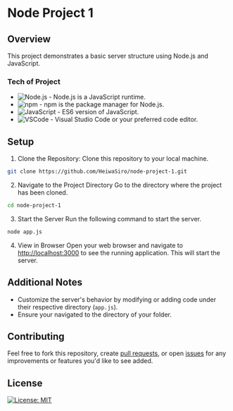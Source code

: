# Node Project 1
## Overview
This project demonstrates a basic server structure using Node.js and JavaScript.
### Tech of Project
- ![Node.js](https://img.shields.io/badge/Node.js-v22.3.0-green) - Node.js is a JavaScript runtime.
- ![npm](https://img.shields.io/badge/npm-v10.8.1-red) - npm is the package manager for Node.js.
- ![JavaScript](https://img.shields.io/badge/JavaScript-ES6-yellow) - ES6 version of JavaScript.
- ![VSCode](https://img.shields.io/badge/VSCode-Recommended-lightgrey) - Visual Studio Code or your preferred code editor.
## Setup
1. Clone the Repository: Clone this repository to your local machine.
```bash
git clone https://github.com/HeiwaSiro/node-project-1.git
```
2. Navigate to the Project Directory
Go to the directory where the project has been cloned.
```bash
cd node-project-1
```
3. Start the Server
Run the following command to start the server.
```bash
node app.js
```
4. View in Browser
Open your web browser and navigate to [http://localhost:3000](http://127.0.0.1:3000/) to see the running application.
This will start the server.
## Additional Notes
- Customize the server's behavior by modifying or adding code under their respective directory (`app.js`).
- Ensure your navigated to the directory of your folder.
## Contributing
Feel free to fork this repository, create [pull requests](https://github.com/HeiwaSiro/node-project-1/pulls), or open [issues](https://github.com/HeiwaSiro/node-project-1/issues) for any improvements or features you'd like to see added.
## License
[![License: MIT](https://img.shields.io/badge/License-MIT-yellow.svg)](https://opensource.org/licenses/MIT)
